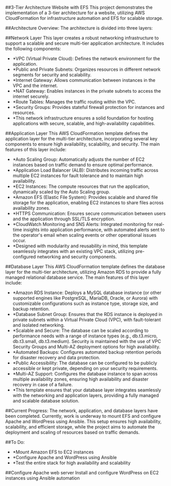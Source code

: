 ##3-Tier Architecture Website with EFS
This project demonstrates the implementation of a 3-tier architecture for a website, utilizing AWS CloudFormation for infrastructure automation and EFS for scalable storage.

##Architecture Overview:
The architecture is divided into three layers:

##Network Layer
This layer creates a robust networking infrastructure to support a scalable and secure multi-tier application architecture. It includes the following components:

- *VPC (Virtual Private Cloud): Defines the network environment for the application.
- *Public and Private Subnets: Organizes resources in different network segments for security and scalability.
- *Internet Gateway: Allows communication between instances in the VPC and the internet.
- *NAT Gateway: Enables instances in the private subnets to access the internet securely.
- *Route Tables: Manages the traffic routing within the VPC.
- *Security Groups: Provides stateful firewall protection for instances and resources.
- *This network infrastructure ensures a solid foundation for hosting applications with secure, scalable, and high-availability capabilities.

##Application Layer
 This AWS CloudFormation template defines the application layer for the multi-tier architecture, incorporating several key components to ensure high availability, scalability, and security. The main features of this layer include:

- *Auto Scaling Group: Automatically adjusts the number of EC2 instances based on traffic demand to ensure optimal performance.
- *Application Load Balancer (ALB): Distributes incoming traffic across multiple EC2 instances for fault tolerance and to maintain high availability.
- *EC2 Instances: The compute resources that run the application, dynamically scaled by the Auto Scaling group.
- *Amazon EFS (Elastic File System): Provides scalable and shared file storage for the application, enabling EC2 instances to share files across availability zones.
- *HTTPS Communication: Ensures secure communication between users and the application through SSL/TLS encryption.
- *CloudWatch Monitoring and SNS Alerts: Integrated monitoring for real-time insights into application performance, with automated alerts sent to the operator's email when scaling events or other operational issues occur.
- *Designed with modularity and reusability in mind, this template seamlessly integrates with an existing VPC stack, utilizing pre-configured networking and security components.

##Database Layer
 This AWS CloudFormation template defines the database layer for the multi-tier architecture, utilizing Amazon RDS to provide a fully managed relational database service. The main features of this layer include:

- *Amazon RDS Instance: Deploys a MySQL database instance (or other supported engines like PostgreSQL, MariaDB, Oracle, or Aurora) with customizable configurations such as instance type, storage size, and backup retention.
- *Database Subnet Group: Ensures that the RDS instance is deployed in private subnets within a Virtual Private Cloud (VPC), with fault-tolerant and isolated networking.
- *Scalable and Secure: The database can be scaled according to performance needs with a range of instance types (e.g., db.t3.micro, db.t3.small, db.t3.medium). Security is maintained with the use of VPC Security Groups and Multi-AZ deployment options for high availability.
- *Automated Backups: Configures automated backup retention periods for disaster recovery and data protection.
- *Public Accessibility: The database can be configured to be publicly accessible or kept private, depending on your security requirements.
- *Multi-AZ Support: Configures the database instance to span across multiple availability zones, ensuring high availability and disaster recovery in case of a failure.
- *This template ensures that your database layer integrates seamlessly with the networking and application layers, providing a fully managed and scalable database solution.

##Current Progress:
 The network, application, and database layers have been completed. Currently, work is underway to mount EFS and configure Apache and WordPress using Ansible. This setup ensures high availability, scalability, and efficient storage, while the project aims to automate the deployment and scaling of resources based on traffic demands.

##To Do:
- *Mount Amazon EFS to EC2 instances
- *Configure Apache and WordPress using Ansible
- *Test the entire stack for high availability and scalability

##Configure Apache web server
Install and configure WordPress on EC2 instances using Ansible automation
